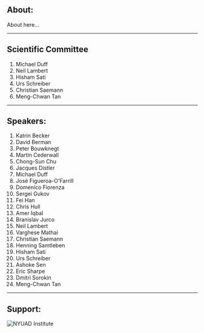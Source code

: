 ## About:

About here...

___
## Scientific Committee

  1. Michael Duff
  2. Neil Lambert 
  3. Hisham Sati
  4. Urs Schreiber 
  5. Christian Saemann 
  6. Meng-Chwan Tan 
  
___
## Speakers:

  1. Katrin Becker
  2. David Berman 
  3. Peter Bouwknegt 
  4. Martin Cederwall 
  5. Chong-Sun Chu
  6. Jacques Distler 
  7. Michael Duff
  8. José Figueroa-O'Farrill
  9. Domenico Fiorenza
  10. Sergei Gukov
  11. Fei Han
  12. Chris Hull
  13. Amer Iqbal 
  14. Branislav Jurco
  15. Neil Lambert
  16. Varghese Mathai 
  17. Christian Saemann 
  18. Henning Samtleben 
  19. Hisham Sati
  20. Urs Schreiber
  21. Ashoke Sen
  22. Eric Sharpe 
  23. Dmitri Sorokin
  24. Meng-Chwan Tan

___

## Support:
![NYUAD Institute](https://armacad.info/images/2016/07/institute-promomovthumb317564-Nm55Q2WBZr_LT4dVRIhTGesaoVNZ7Tlt.png)
